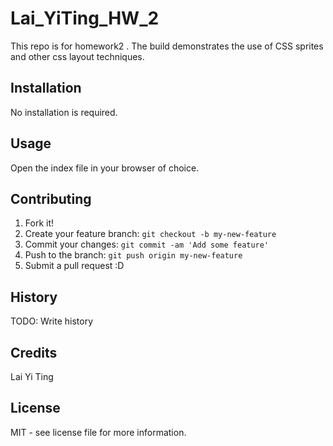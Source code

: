 # Lai_YiTing_HW_2

This repo is for homework2 . The build demonstrates the use of CSS sprites and other css layout techniques.

## Installation

No installation is required.

## Usage

Open the index file in your browser of choice.

## Contributing

1. Fork it!
2. Create your feature branch: `git checkout -b my-new-feature`
3. Commit your changes: `git commit -am 'Add some feature'`
4. Push to the branch: `git push origin my-new-feature`
5. Submit a pull request :D

## History

TODO: Write history

## Credits

Lai Yi Ting

## License

MIT - see license file for more information.
